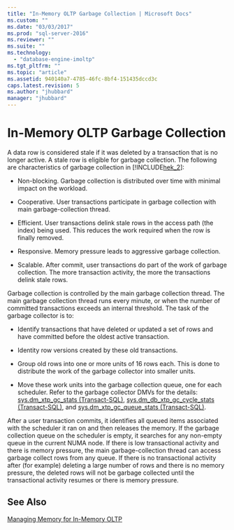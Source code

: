 ```yaml
---
title: "In-Memory OLTP Garbage Collection | Microsoft Docs"
ms.custom: ""
ms.date: "03/03/2017"
ms.prod: "sql-server-2016"
ms.reviewer: ""
ms.suite: ""
ms.technology: 
  - "database-engine-imoltp"
ms.tgt_pltfrm: ""
ms.topic: "article"
ms.assetid: 940140a7-4785-46fc-8bf4-151435dccd3c
caps.latest.revision: 5
ms.author: "jhubbard"
manager: "jhubbard"
---
```

# In-Memory OLTP Garbage Collection
  A data row is considered stale if it was deleted by a transaction that is no longer active. A stale row is eligible for garbage collection. The following are characteristics of garbage collection in [!INCLUDE[hek_2](../../relational-databases/in-memory-oltp/includes/hek-2-md.md)]:  
  
-   Non-blocking. Garbage collection is distributed over time with minimal impact on the workload.  
  
-   Cooperative. User transactions participate in garbage collection with main garbage-collection thread.  
  
-   Efficient. User transactions delink stale rows in the access path (the index) being used. This reduces the work required when the row is finally removed.  
  
-   Responsive. Memory pressure leads to aggressive garbage collection.  
  
-   Scalable. After commit, user transactions do part of the work of garbage collection. The more transaction activity, the more the transactions delink stale rows.  
  
 Garbage collection is controlled by the main garbage collection thread. The main garbage collection thread runs every minute, or when the number of committed transactions exceeds an internal threshold. The task of the garbage collector is to:  
  
-   Identify transactions that have deleted or updated a set of rows and have committed before the oldest active transaction.  
  
-   Identity row versions created by these old transactions.  
  
-   Group old rows into one or more units of 16 rows each. This is done to distribute the work of the garbage collector into smaller units.  
  
-   Move these work units into the garbage collection queue, one for each scheduler. Refer to the garbage collector DMVs for the details: [sys.dm_xtp_gc_stats &#40;Transact-SQL&#41;](../../relational-databases/reference/system-dynamic-management-views/sys.dm-xtp-gc-stats-transact-sql.md), [sys.dm_db_xtp_gc_cycle_stats &#40;Transact-SQL&#41;](../../relational-databases/reference/system-dynamic-management-views/sys.dm-db-xtp-gc-cycle-stats-transact-sql.md), and [sys.dm_xtp_gc_queue_stats &#40;Transact-SQL&#41;](../../relational-databases/reference/system-dynamic-management-views/sys.dm-xtp-gc-queue-stats-transact-sql.md).  
  
 After a user transaction commits, it identifies all queued items associated with the scheduler it ran on and then releases the memory. If the garbage collection queue on the scheduler is empty, it searches for any non-empty queue in the current NUMA node. If there is low transactional activity and there is memory pressure, the main garbage-collection thread can access garbage collect rows from any queue. If there is no transactional activity after (for example) deleting a large number of rows and there is no memory pressure, the deleted rows will not be garbage collected until the transactional activity resumes or there is memory pressure.  
  
## See Also  
 [Managing Memory for In-Memory OLTP](http://msdn.microsoft.com/en-US/library/dn465872(SQL.130).aspx)  
  
  